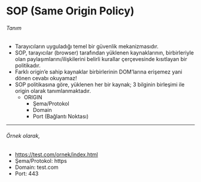 # SOP (Same Origin Policy)

###### Tanım
- Tarayıcıların uyguladığı temel bir güvenlik mekanizmasıdır.
- SOP, tarayıcılar (browser) tarafından yüklenen kaynaklarının, birbirleriyle olan paylaşımlarını/ilişkilerini belirli kurallar çerçevesinde kısıtlayan bir politikadır.
- Farklı origin’e sahip kaynaklar birbirlerinin DOM’larına erişemez yani dönen cevabı okuyamaz!
- SOP politikasına göre, yüklenen her bir kaynak; 3 bilginin birleşimi ile origin olarak tanımlanmaktadır.
    - ORIGIN
        - Şema/Protokol
        - Domain
        - Port (Bağlantı Noktası)

-------------------------------------

###### Örnek olarak,
- https://test.com/ornek/index.html
- Şema/Protokol: https
- Domain: test.com
- Port: 443